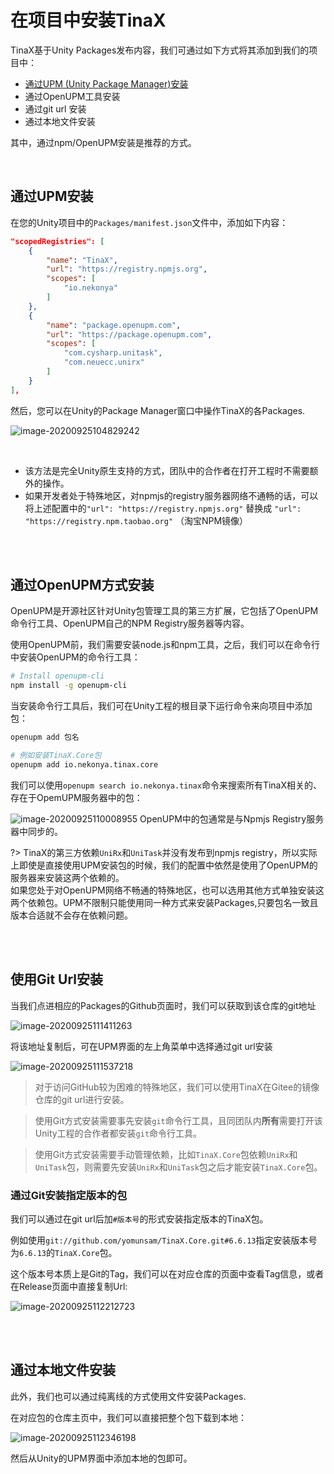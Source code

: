 # 在项目中安装TinaX

TinaX基于Unity Packages发布内容，我们可通过如下方式将其添加到我们的项目中：

- [通过UPM (Unity Package Manager)安装](#通过UPM安装)
- 通过OpenUPM工具安装
- 通过git url 安装
- 通过本地文件安装

其中，通过npm/OpenUPM安装是推荐的方式。

<br>

## 通过UPM安装

在您的Unity项目中的`Packages/manifest.json`文件中，添加如下内容：

``` json
"scopedRegistries": [
    {
        "name": "TinaX",
        "url": "https://registry.npmjs.org",
        "scopes": [
            "io.nekonya"
        ]
    },
    {
        "name": "package.openupm.com",
        "url": "https://package.openupm.com",
        "scopes": [
            "com.cysharp.unitask",
            "com.neuecc.unirx"
        ]
    }
],
```

然后，您可以在Unity的Package Manager窗口中操作TinaX的各Packages.

![image-20200925104829242](install.assets/image-20200925104829242.png)

<br>

- 该方法是完全Unity原生支持的方式，团队中的合作者在打开工程时不需要额外的操作。
- 如果开发者处于特殊地区，对npmjs的registry服务器网络不通畅的话，可以将上述配置中的`"url": "https://registry.npmjs.org"` 替换成 `"url": "https://registry.npm.taobao.org"` （淘宝NPM镜像）

<br>

<br>

## 通过OpenUPM方式安装

OpenUPM是开源社区针对Unity包管理工具的第三方扩展，它包括了OpenUPM命令行工具、OpenUPM自己的NPM Registry服务器等内容。

使用OpenUPM前，我们需要安装node.js和npm工具，之后，我们可以在命令行中安装OpenUPM的命令行工具：

``` bash
# Install openupm-cli
npm install -g openupm-cli
```

当安装命令行工具后，我们可在Unity工程的根目录下运行命令来向项目中添加包：

``` bash
openupm add 包名

# 例如安装TinaX.Core包
openupm add io.nekonya.tinax.core
```

我们可以使用`openupm search io.nekonya.tinax`命令来搜索所有TinaX相关的、存在于OpemUPM服务器中的包：

![image-20200925110008955](install.assets/image-20200925110008955.png)
OpenUPM中的包通常是与Npmjs Registry服务器中同步的。

?> TinaX的第三方依赖`UniRx`和`UniTask`并没有发布到npmjs registry，所以实际上即使是直接使用UPM安装包的时候，我们的配置中依然是使用了OpenUPM的服务器来安装这两个依赖的。<br>如果您处于对OpenUPM网络不畅通的特殊地区，也可以选用其他方式单独安装这两个依赖包。UPM不限制只能使用同一种方式来安装Packages,只要包名一致且版本合适就不会存在依赖问题。

<br>

<br>


## 使用Git Url安装

当我们点进相应的Packages的Github页面时，我们可以获取到该仓库的git地址

![image-20200925111411263](install.assets/image-20200925111411263.png)

将该地址复制后，可在UPM界面的左上角菜单中选择通过git url安装

![image-20200925111537218](install.assets/image-20200925111537218.png)



> 对于访问GitHub较为困难的特殊地区，我们可以使用TinaX在Gitee的镜像仓库的git url进行安装。

> 使用Git方式安装需要事先安装`git`命令行工具，且同团队内**所有**需要打开该Unity工程的合作者都安装`git`命令行工具。

> 使用Git方式安装需要手动管理依赖，比如`TinaX.Core`包依赖`UniRx`和`UniTask`包，则需要先安装`UniRx`和`UniTask`包之后才能安装`TinaX.Core`包。

### 通过Git安装指定版本的包

我们可以通过在git url后加`#版本号`的形式安装指定版本的TinaX包。

例如使用`git://github.com/yomunsam/TinaX.Core.git#6.6.13`指定安装版本号为`6.6.13`的`TinaX.Core`包。

这个版本号本质上是Git的Tag，我们可以在对应仓库的页面中查看Tag信息，或者在Release页面中直接复制Url:

![image-20200925112212723](install.assets/image-20200925112212723.png)



<br>

<br>



## 通过本地文件安装

此外，我们也可以通过纯离线的方式使用文件安装Packages.

在对应包的仓库主页中，我们可以直接把整个包下载到本地：

![image-20200925112346198](install.assets/image-20200925112346198.png)

然后从Unity的UPM界面中添加本地的包即可。